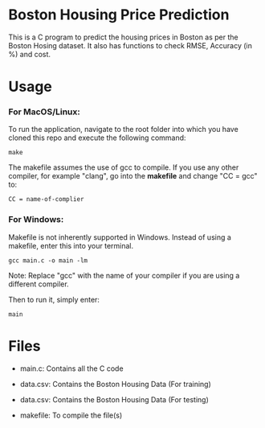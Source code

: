 # Boston Housing Price Prediction
This is a C program to predict the housing prices in Boston as per the Boston Hosing dataset. It also has functions to check RMSE, Accuracy (in %) and cost.


# Usage

### For MacOS/Linux:

To run the application, navigate to the root folder into which you have cloned this repo and execute the following command:  
```terminal
make
```

The makefile assumes the use of gcc to compile. If you use any other compiler, for example "clang", go into the <b>makefile</b> and change "CC = gcc" to:
```
CC = name-of-complier
```

### For Windows:
Makefile is not inherently supported in Windows. Instead of using a makefile, enter this into your terminal.

```terminal
gcc main.c -o main -lm
```

Note: Replace "gcc" with the name of your compiler if you are using a different compiler.

Then to run it, simply enter:
```terminal
main
```




# Files
* main.c: Contains all the C code

* data.csv: Contains the Boston Housing Data (For training)

* data.csv: Contains the Boston Housing Data (For testing)

* makefile: To compile the file(s)



